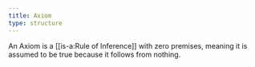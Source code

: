```yaml
---
title: Axiom
type: structure
---
```


An Axiom is a [[is-a:Rule of Inference]] with zero premises, meaning it is assumed to be true because it follows from nothing. 